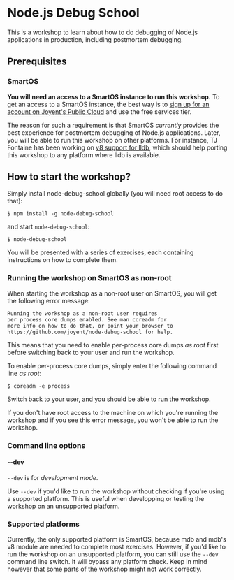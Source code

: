 # Node.js Debug School

This is a workshop to learn about how to do debugging of Node.js applications
in production, including postmortem debugging.

## Prerequisites

### SmartOS

__You will need an access to a SmartOS instance to run this workshop.__ To get
an access to a SmartOS instance, the best way is to [sign up for an account on
Joyent's Public Cloud](https://my.joyent.com/landing/signup/701800000015N22)
and use the free services tier.

The reason for such a requirement is that SmartOS _currently_ provides the
best experience for postmortem debugging of Node.js applications. Later, you
will be able to run this workshop on other platforms. For instance, TJ
Fontaine has been working on [v8 support for
lldb](https://github.com/tjfontaine/lldb-v8), which should help porting this
workshop to any platform where lldb is available.

## How to start the workshop?

Simply install node-debug-school globally (you will need root access to do that):
```
$ npm install -g node-debug-school
```
and start `node-debug-school`:
```
$ node-debug-school
```

You will be presented with a series of exercises, each containing instructions
on how to complete them.

### Running the workshop on SmartOS as non-root

When starting the workshop as a non-root user on SmartOS, you will get the
following error message:

```
Running the workshop as a non-root user requires
per process core dumps enabled. See man coreadm for
more info on how to do that, or point your browser to
https://github.com/joyent/node-debug-school for help.
```

This means that you need to enable per-process core dumps _as root_ first
before switching back to your user and run the workshop.

To enable per-process core dumps, simply enter the following command line _as
root_:
```
$ coreadm -e process
```

Switch back to your user, and you should be able to run the workshop.

If you don't have root access to the machine on which you're running the
workshop and if you see this error message, you won't be able to run the
workshop.

### Command line options

#### --dev

`--dev` is for _development mode_.

Use `--dev` if you'd like to run the workshop without checking if you're using
a supported platform. This is useful when developping or testing the workshop
on an unsupported platform.

### Supported platforms

Currently, the only supported platform is SmartOS, because mdb and mdb's v8
module are needed to complete most exercises. However, if you'd like to run
the workshop on an unsupported platform, you can still use the `--dev` command
line switch. It will bypass any platform check. Keep in mind however that some
parts of the workshop might not work correctly.
